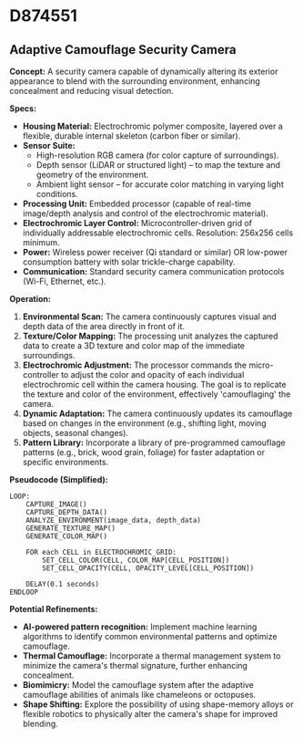 # D874551

## Adaptive Camouflage Security Camera

**Concept:** A security camera capable of dynamically altering its exterior appearance to blend with the surrounding environment, enhancing concealment and reducing visual detection.

**Specs:**

*   **Housing Material:** Electrochromic polymer composite, layered over a flexible, durable internal skeleton (carbon fiber or similar).
*   **Sensor Suite:**
    *   High-resolution RGB camera (for color capture of surroundings).
    *   Depth sensor (LiDAR or structured light) – to map the texture and geometry of the environment.
    *   Ambient light sensor – for accurate color matching in varying light conditions.
*   **Processing Unit:** Embedded processor (capable of real-time image/depth analysis and control of the electrochromic material).
*   **Electrochromic Layer Control:** Microcontroller-driven grid of individually addressable electrochromic cells.  Resolution: 256x256 cells minimum.
*   **Power:**  Wireless power receiver (Qi standard or similar) OR low-power consumption battery with solar trickle-charge capability.
*   **Communication:** Standard security camera communication protocols (Wi-Fi, Ethernet, etc.).

**Operation:**

1.  **Environmental Scan:** The camera continuously captures visual and depth data of the area directly in front of it.
2.  **Texture/Color Mapping:** The processing unit analyzes the captured data to create a 3D texture and color map of the immediate surroundings.
3.  **Electrochromic Adjustment:** The processor commands the micro-controller to adjust the color and opacity of each individual electrochromic cell within the camera housing. The goal is to replicate the texture and color of the environment, effectively 'camouflaging' the camera.
4.  **Dynamic Adaptation:** The camera continuously updates its camouflage based on changes in the environment (e.g., shifting light, moving objects, seasonal changes).
5.  **Pattern Library:** Incorporate a library of pre-programmed camouflage patterns (e.g., brick, wood grain, foliage) for faster adaptation or specific environments.

**Pseudocode (Simplified):**

```
LOOP:
    CAPTURE_IMAGE()
    CAPTURE_DEPTH_DATA()
    ANALYZE_ENVIRONMENT(image_data, depth_data)
    GENERATE_TEXTURE_MAP()
    GENERATE_COLOR_MAP()

    FOR each CELL in ELECTROCHROMIC_GRID:
        SET_CELL_COLOR(CELL, COLOR_MAP[CELL_POSITION])
        SET_CELL_OPACITY(CELL, OPACITY_LEVEL[CELL_POSITION])

    DELAY(0.1 seconds)
ENDLOOP
```

**Potential Refinements:**

*   **AI-powered pattern recognition:** Implement machine learning algorithms to identify common environmental patterns and optimize camouflage.
*   **Thermal Camouflage:** Incorporate a thermal management system to minimize the camera's thermal signature, further enhancing concealment.
*   **Biomimicry:** Model the camouflage system after the adaptive camouflage abilities of animals like chameleons or octopuses.
*   **Shape Shifting:** Explore the possibility of using shape-memory alloys or flexible robotics to physically alter the camera's shape for improved blending.